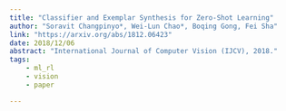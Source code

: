 ```yaml
---
title: "Classifier and Exemplar Synthesis for Zero-Shot Learning"
author: "Soravit Changpinyo*, Wei-Lun Chao*, Boqing Gong, Fei Sha"
link: "https://arxiv.org/abs/1812.06423"
date: 2018/12/06
abstract: "International Journal of Computer Vision (IJCV), 2018."
tags:
    - ml_rl
    - vision
    - paper

---
```

